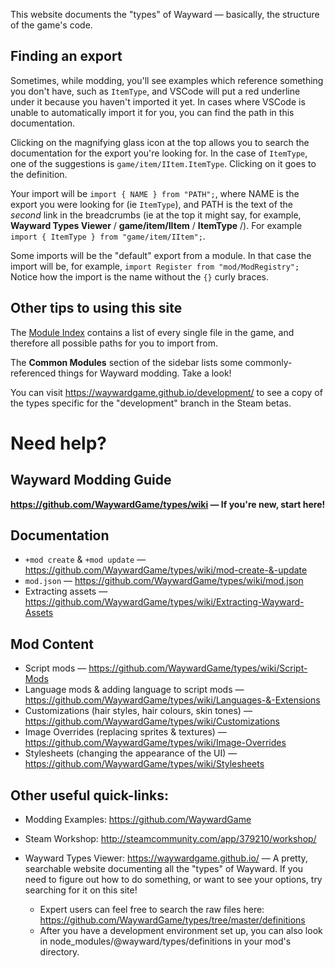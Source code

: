 This website documents the "types" of Wayward — basically, the structure of the game's code.

## Finding an export
Sometimes, while modding, you'll see examples which reference something you don't have, such as `ItemType`,
and VSCode will put a red underline under it because you haven't imported it yet. In cases where VSCode is unable to automatically
import it for you, you can find the path in this documentation.

Clicking on the magnifying glass icon at the top allows you to search the documentation for the export you're looking for.
In the case of `ItemType`, one of the suggestions is `game/item/IItem.ItemType`. Clicking on it goes to the definition.

Your import will be `import { NAME } from "PATH";`, where NAME is the export you were looking for (ie `ItemType`),
and PATH is the text of the *second* link in the breadcrumbs (ie at the top it might say, for example, __Wayward Types Viewer__ / __game/item/IItem__ / __ItemType__ /).
For example `import { ItemType } from "game/item/IItem";`.

Some imports will be the "default" export from a module. In that case the import will be, for example, `import Register from "mod/ModRegistry";`
Notice how the import is the name without the `{}` curly braces.


## Other tips to using this site

The [Module Index](./modules.html) contains a list of every single file in the game, and therefore all possible paths for you to import from.

The **Common Modules** section of the sidebar lists some commonly-referenced things for Wayward modding. Take a look!

You can visit https://waywardgame.github.io/development/ to see a copy of the types specific for the "development" branch in the Steam betas.


# Need help?

## Wayward Modding Guide
**https://github.com/WaywardGame/types/wiki — If you're new, start here!**

## Documentation
* `+mod create` & `+mod update` — https://github.com/WaywardGame/types/wiki/mod-create-&-update
* `mod.json` — https://github.com/WaywardGame/types/wiki/mod.json
* Extracting assets — https://github.com/WaywardGame/types/wiki/Extracting-Wayward-Assets

## Mod Content
* Script mods — https://github.com/WaywardGame/types/wiki/Script-Mods
* Language mods & adding language to script mods — https://github.com/WaywardGame/types/wiki/Languages-&-Extensions
* Customizations (hair styles, hair colours, skin tones) — https://github.com/WaywardGame/types/wiki/Customizations
* Image Overrides (replacing sprites & textures) — https://github.com/WaywardGame/types/wiki/Image-Overrides
* Stylesheets (changing the appearance of the UI) — https://github.com/WaywardGame/types/wiki/Stylesheets


## Other useful quick-links:

* Modding Examples: https://github.com/WaywardGame

* Steam Workshop: http://steamcommunity.com/app/379210/workshop/

* Wayward Types Viewer: https://waywardgame.github.io/ — A pretty, searchable website documenting all the "types" of Wayward. If you need to figure out how to do something, or want to see your options, try searching for it on this site! 
  * Expert users can feel free to search the raw files here: https://github.com/WaywardGame/types/tree/master/definitions
  * After you have a development environment set up, you can also look in node_modules/@wayward/types/definitions in your mod's directory.